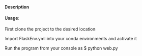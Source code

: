 #### **Description**



#### **Usage:**

First clone the project to the desired location

Import FlaskEnv.yml into your conda environments and activate it

Run the program from your console as $ python web.py